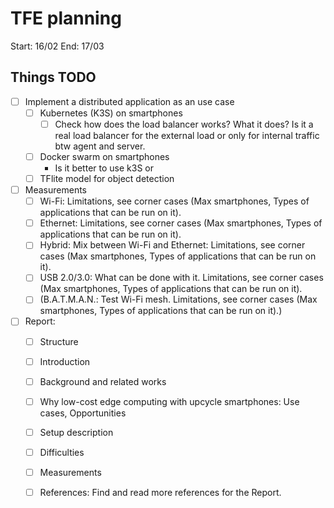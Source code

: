 # TFE planning

Start: 16/02
End: 17/03

## Things TODO

- [ ] Implement a distributed application as an use case
	- [ ] Kubernetes (K3S) on smartphones
		- [ ] Check how does the load balancer works? What it does? Is it a real load balancer for the external load or only for internal traffic btw agent and server.
	- [ ] Docker swarm on smartphones
		- Is it better to use k3S or 
	- [ ] TFlite model for object detection
- [ ] Measurements
	- [ ] Wi-Fi: Limitations, see corner cases (Max smartphones, Types of applications that can be run on it).
	- [ ] Ethernet: Limitations, see corner cases (Max smartphones, Types of applications that can be run on it).
	- [ ] Hybrid: Mix between Wi-Fi and Ethernet: Limitations, see corner cases (Max smartphones, Types of applications that can be run on it).
	- [ ] USB 2.0/3.0: What can be done with it. Limitations, see corner cases (Max smartphones, Types of applications that can be run on it).
	- [ ] (B.A.T.M.A.N.: Test Wi-Fi mesh. Limitations, see corner cases (Max smartphones, Types of applications that can be run on it).)
- [ ] Report:
	- [ ] Structure
	- [ ] Introduction
	- [ ] Background and related works
	- [ ] Why low-cost edge computing with upcycle smartphones: Use cases, Opportunities
	- [ ] Setup description
	- [ ] Difficulties
	- [ ] Measurements
	- [ ] References: Find and read more references for the Report.
	
